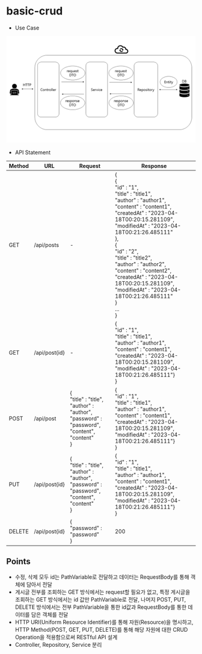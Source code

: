 # basic-crud

- Use Case

![Use Case.png](Use%20Case.png)

- API Statement

| Method | URL           | Request                                                                                                          | Response                                                                                                                                                                                                                                                                                                                                                                                                                                   |   
|--------|---------------|------------------------------------------------------------------------------------------------------------------|--------------------------------------------------------------------------------------------------------------------------------------------------------------------------------------------------------------------------------------------------------------------------------------------------------------------------------------------------------------------------------------------------------------------------------------------|
| GET    | /api/posts    | -                                                                                                                | {<br/>{<br/>"id" : "1",<br/>"title" : "title1",<br/> "author" : "author1",<br/> "content" : "content1",<br/> "createdAt" : "2023-04-18T00:20:15.281109",<br/>"modifiedAt" : "2023-04-18T00:21:26.485111"<br/>},<br/>{<br/>"id" : "2",<br/>"title" : "title2",<br/> "author" : "author2",<br/> "content" : "content2",<br/> "createdAt" : "2023-04-18T00:20:15.281109",<br/>"modifiedAt" : "2023-04-18T00:21:26.485111"<br/>}<br/>...<br/>} |   
| GET    | /api/post{id} | -                                                                                                                | {<br/>"id" : "1",<br/>"title" : "title1",<br/> "author" : "author1",<br/> "content" : "content1",<br/> "createdAt" : "2023-04-18T00:20:15.281109",<br/>"modifiedAt" : "2023-04-18T00:21:26.485111"}<br/>}                                                                                                                                                                                                                                  |   
| POST   | /api/post     | {<br/>"title" : "title",<br/> "author" : "author",<br/> "password" : "password",<br/> "content", "content"<br/>} | {<br/>"id" : "1",<br/>"title" : "title1",<br/> "author" : "author1",<br/> "content" : "content1",<br/> "createdAt" : "2023-04-18T00:20:15.281109",<br/>"modifiedAt" : "2023-04-18T00:21:26.485111"}<br/>}                                                                                                                                                                                                                                  |   
| PUT    | /api/post{id} | {<br/>"title" : "title",<br/> "author" : "author",<br/> "password" : "password",<br/> "content", "content"<br/>} | {<br/>"id" : "1",<br/>"title" : "title1",<br/> "author" : "author1",<br/> "content" : "content1",<br/> "createdAt" : "2023-04-18T00:20:15.281109",<br/>"modifiedAt" : "2023-04-18T00:21:26.485111"}<br/>}                                                                                                                                                                                                                                  |  
| DELETE | /api/post{id} | {<br/>"password" : "password"<br/>}                                                                              | 200                                                                                                                                                                                                                                                                                                                                                                                                                                        |  

## Points
- 수정, 삭제 모두 id는 PathVariable로 전달하고 데이터는 RequestBody를 통해 객체에 담아서 전달
- 게시글 전부를 조회하는 GET 방식에서는 request할 필요가 없고, 특정 게시글을 조회하는 GET 방식에서는 id 값만 PathVariable로 전달, 나머지 POST, PUT, DELETE 방식에서는 전부 PathVariable을 통한 id값과 RequestBody를 통한 데이터를 담은 객체를 전달
- HTTP URI(Uniform Resource Identifier)를 통해 자원(Resource)을 명시하고, HTTP Method(POST, GET, PUT, DELETE)를 통해 해당 자원에 대한 CRUD Operation을 적용함으로써 RESTful API 설계
- Controller, Repository, Service 분리
